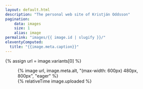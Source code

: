 ```yaml
---
layout: default.html
description: "The personal web site of Kristján Oddsson"
pagination:
    data: images
    size: 1
    alias: image
permalink: "images/{{ image.id | slugify }}/"
eleventyComputed:
  title: "{{image.meta.caption}}"
---
```


{% assign url = image.variants[0] %}
<figure>
  {% image url, image.meta.alt, "(max-width: 600px) 480px, 800px", "eager" %}
  <figcaption>
    {% relativeTime image.uploaded %}
  </figcaption>
</figure>
